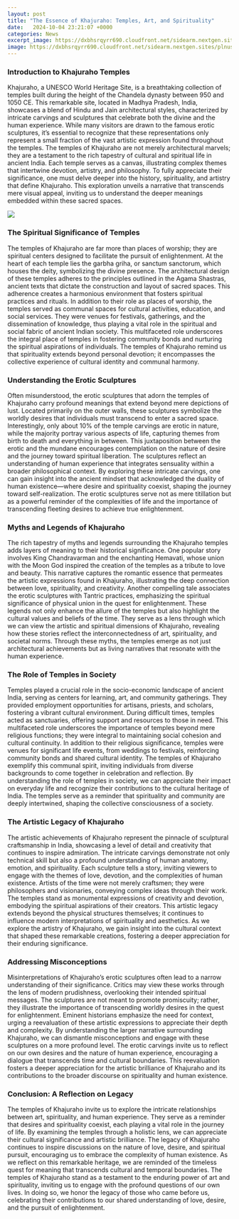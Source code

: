 ```yaml
---
layout: post
title: "The Essence of Khajuraho: Temples, Art, and Spirituality"
date:   2024-10-04 23:21:07 +0000
categories: News
excerpt_image: https://dxbhsrqyrr690.cloudfront.net/sidearm.nextgen.sites/plnusealions.com/images/responsive_2023/default_image.png
image: https://dxbhsrqyrr690.cloudfront.net/sidearm.nextgen.sites/plnusealions.com/images/responsive_2023/default_image.png
---
```


### Introduction to Khajuraho Temples
Khajuraho, a UNESCO World Heritage Site, is a breathtaking collection of temples built during the height of the Chandela dynasty between 950 and 1050 CE. This remarkable site, located in Madhya Pradesh, India, showcases a blend of Hindu and Jain architectural styles, characterized by intricate carvings and sculptures that celebrate both the divine and the human experience. While many visitors are drawn to the famous erotic sculptures, it’s essential to recognize that these representations only represent a small fraction of the vast artistic expression found throughout the temples.
The temples of Khajuraho are not merely architectural marvels; they are a testament to the rich tapestry of cultural and spiritual life in ancient India. Each temple serves as a canvas, illustrating complex themes that intertwine devotion, artistry, and philosophy. To fully appreciate their significance, one must delve deeper into the history, spirituality, and artistry that define Khajuraho. This exploration unveils a narrative that transcends mere visual appeal, inviting us to understand the deeper meanings embedded within these sacred spaces.

![](https://dxbhsrqyrr690.cloudfront.net/sidearm.nextgen.sites/plnusealions.com/images/responsive_2023/default_image.png)
### The Spiritual Significance of Temples
The temples of Khajuraho are far more than places of worship; they are spiritual centers designed to facilitate the pursuit of enlightenment. At the heart of each temple lies the garbha griha, or sanctum sanctorum, which houses the deity, symbolizing the divine presence. The architectural design of these temples adheres to the principles outlined in the Agama Shastras, ancient texts that dictate the construction and layout of sacred spaces. This adherence creates a harmonious environment that fosters spiritual practices and rituals.
In addition to their role as places of worship, the temples served as communal spaces for cultural activities, education, and social services. They were venues for festivals, gatherings, and the dissemination of knowledge, thus playing a vital role in the spiritual and social fabric of ancient Indian society. This multifaceted role underscores the integral place of temples in fostering community bonds and nurturing the spiritual aspirations of individuals. The temples of Khajuraho remind us that spirituality extends beyond personal devotion; it encompasses the collective experience of cultural identity and communal harmony.
### Understanding the Erotic Sculptures
Often misunderstood, the erotic sculptures that adorn the temples of Khajuraho carry profound meanings that extend beyond mere depictions of lust. Located primarily on the outer walls, these sculptures symbolize the worldly desires that individuals must transcend to enter a sacred space. Interestingly, only about 10% of the temple carvings are erotic in nature, while the majority portray various aspects of life, capturing themes from birth to death and everything in between.
This juxtaposition between the erotic and the mundane encourages contemplation on the nature of desire and the journey toward spiritual liberation. The sculptures reflect an understanding of human experience that integrates sensuality within a broader philosophical context. By exploring these intricate carvings, one can gain insight into the ancient mindset that acknowledged the duality of human existence—where desire and spirituality coexist, shaping the journey toward self-realization. The erotic sculptures serve not as mere titillation but as a powerful reminder of the complexities of life and the importance of transcending fleeting desires to achieve true enlightenment.
### Myths and Legends of Khajuraho
The rich tapestry of myths and legends surrounding the Khajuraho temples adds layers of meaning to their historical significance. One popular story involves King Chandravarman and the enchanting Hemavati, whose union with the Moon God inspired the creation of the temples as a tribute to love and beauty. This narrative captures the romantic essence that permeates the artistic expressions found in Khajuraho, illustrating the deep connection between love, spirituality, and creativity.
Another compelling tale associates the erotic sculptures with Tantric practices, emphasizing the spiritual significance of physical union in the quest for enlightenment. These legends not only enhance the allure of the temples but also highlight the cultural values and beliefs of the time. They serve as a lens through which we can view the artistic and spiritual dimensions of Khajuraho, revealing how these stories reflect the interconnectedness of art, spirituality, and societal norms. Through these myths, the temples emerge as not just architectural achievements but as living narratives that resonate with the human experience.
### The Role of Temples in Society
Temples played a crucial role in the socio-economic landscape of ancient India, serving as centers for learning, art, and community gatherings. They provided employment opportunities for artisans, priests, and scholars, fostering a vibrant cultural environment. During difficult times, temples acted as sanctuaries, offering support and resources to those in need. This multifaceted role underscores the importance of temples beyond mere religious functions; they were integral to maintaining social cohesion and cultural continuity.
In addition to their religious significance, temples were venues for significant life events, from weddings to festivals, reinforcing community bonds and shared cultural identity. The temples of Khajuraho exemplify this communal spirit, inviting individuals from diverse backgrounds to come together in celebration and reflection. By understanding the role of temples in society, we can appreciate their impact on everyday life and recognize their contributions to the cultural heritage of India. The temples serve as a reminder that spirituality and community are deeply intertwined, shaping the collective consciousness of a society.
### The Artistic Legacy of Khajuraho
The artistic achievements of Khajuraho represent the pinnacle of sculptural craftsmanship in India, showcasing a level of detail and creativity that continues to inspire admiration. The intricate carvings demonstrate not only technical skill but also a profound understanding of human anatomy, emotion, and spirituality. Each sculpture tells a story, inviting viewers to engage with the themes of love, devotion, and the complexities of human existence.
Artists of the time were not merely craftsmen; they were philosophers and visionaries, conveying complex ideas through their work. The temples stand as monumental expressions of creativity and devotion, embodying the spiritual aspirations of their creators. This artistic legacy extends beyond the physical structures themselves; it continues to influence modern interpretations of spirituality and aesthetics. As we explore the artistry of Khajuraho, we gain insight into the cultural context that shaped these remarkable creations, fostering a deeper appreciation for their enduring significance.
### Addressing Misconceptions
Misinterpretations of Khajuraho’s erotic sculptures often lead to a narrow understanding of their significance. Critics may view these works through the lens of modern prudishness, overlooking their intended spiritual messages. The sculptures are not meant to promote promiscuity; rather, they illustrate the importance of transcending worldly desires in the quest for enlightenment. Eminent historians emphasize the need for context, urging a reevaluation of these artistic expressions to appreciate their depth and complexity.
By understanding the larger narrative surrounding Khajuraho, we can dismantle misconceptions and engage with these sculptures on a more profound level. The erotic carvings invite us to reflect on our own desires and the nature of human experience, encouraging a dialogue that transcends time and cultural boundaries. This reevaluation fosters a deeper appreciation for the artistic brilliance of Khajuraho and its contributions to the broader discourse on spirituality and human existence.
### Conclusion: A Reflection on Legacy
The temples of Khajuraho invite us to explore the intricate relationships between art, spirituality, and human experience. They serve as a reminder that desires and spirituality coexist, each playing a vital role in the journey of life. By examining the temples through a holistic lens, we can appreciate their cultural significance and artistic brilliance. The legacy of Khajuraho continues to inspire discussions on the nature of love, desire, and spiritual pursuit, encouraging us to embrace the complexity of human existence.
As we reflect on this remarkable heritage, we are reminded of the timeless quest for meaning that transcends cultural and temporal boundaries. The temples of Khajuraho stand as a testament to the enduring power of art and spirituality, inviting us to engage with the profound questions of our own lives. In doing so, we honor the legacy of those who came before us, celebrating their contributions to our shared understanding of love, desire, and the pursuit of enlightenment.